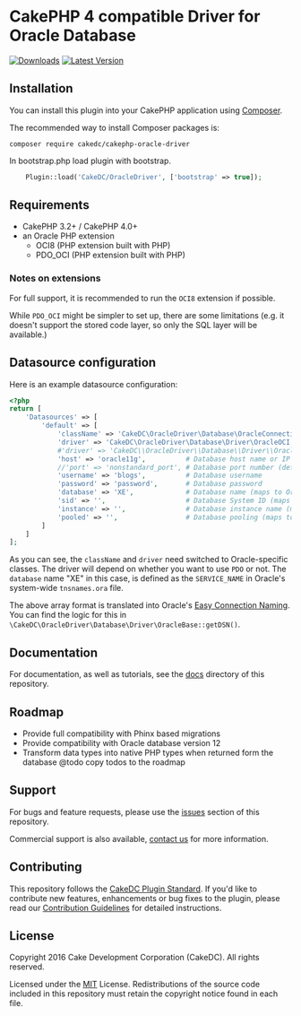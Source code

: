 # CakePHP 4 compatible Driver for Oracle Database

[![Downloads](https://poser.pugx.org/cakedc/cakephp-oracle-driver/d/total.png)](https://packagist.org/packages/cakedc/cakephp-oracle-driver)
[![Latest Version](https://poser.pugx.org/cakedc/cakephp-oracle-driver/v/stable.png)](https://packagist.org/packages/cakedc/cakephp-oracle-driver)

## Installation

You can install this plugin into your CakePHP application using
[Composer](http://getcomposer.org).

The recommended way to install Composer packages is:

```
composer require cakedc/cakephp-oracle-driver
```

In bootstrap.php load plugin with bootstrap.

```php
	Plugin::load('CakeDC/OracleDriver', ['bootstrap' => true]);
```


## Requirements

- CakePHP 3.2+ / CakePHP 4.0+
- an Oracle PHP extension
  - OCI8 (PHP extension built with PHP)
  - PDO_OCI (PHP extension built with PHP)

### Notes on extensions

For full support, it is recommended to run the `OCI8` extension if possible.

While `PDO_OCI` might be simpler to set up, there are some limitations (e.g.
it doesn't support the stored code layer, so only the SQL layer will be
available.)

## Datasource configuration

Here is an example datasource configuration:

```php
<?php
return [
    'Datasources' => [
        'default' => [
            'className' => 'CakeDC\OracleDriver\Database\OracleConnection',
            'driver' => 'CakeDC\OracleDriver\Database\Driver\OracleOCI', # For OCI8
            #'driver' => 'CakeDC\\OracleDriver\\Database\\Driver\\OraclePDO', # For PDO_OCI
            'host' => 'oracle11g',          # Database host name or IP address
            //'port' => 'nonstandard_port', # Database port number (default: 1521)
            'username' => 'blogs',          # Database username
            'password' => 'password',       # Database password
            'database' => 'XE',             # Database name (maps to Oracle's `SERVICE_NAME`)
            'sid' => '',                    # Database System ID (maps to Oracle's `SID`)
            'instance' => '',               # Database instance name (maps to Oracle's `INSTANCE_NAME`)
            'pooled' => '',                 # Database pooling (maps to Oracle's `SERVER=POOLED`)
        ]
    ]
];
```

As you can see, the `className` and `driver` need switched to Oracle-specific
classes. The driver will depend on whether you want to use `PDO` or not. The
`database` name "XE" in this case, is defined as the `SERVICE_NAME` in Oracle's
system-wide `tnsnames.ora` file.

The above array format is translated into Oracle's
[Easy Connection Naming][oracle-ecn]. You can find the logic for this in
`\CakeDC\OracleDriver\Database\Driver\OracleBase::getDSN()`.

[oracle-ecn]: https://docs.oracle.com/cd/B19306_01/network.102/b14212/naming.htm#sthref783

Documentation
-------------

For documentation, as well as tutorials, see the [docs](docs/Home.md) directory of this repository.

Roadmap
-------------
- Provide full compatibility with Phinx based migrations
- Provide compatibility with Oracle database version 12
- Transform data types into native PHP types when returned form the database
@todo copy todos to the roadmap

Support
-------

For bugs and feature requests, please use the [issues](https://github.com/cakedc/cakephp-oracle-driver/issues) section of this repository.

Commercial support is also available, [contact us](http://cakedc.com/contact) for more information.

Contributing
------------

This repository follows the [CakeDC Plugin Standard](http://cakedc.com/plugin-standard). If you'd like to contribute new features, enhancements or bug fixes to the plugin, please read our [Contribution Guidelines](http://cakedc.com/contribution-guidelines) for detailed instructions.

License
-------

Copyright 2016 Cake Development Corporation (CakeDC). All rights reserved.

Licensed under the [MIT](http://www.opensource.org/licenses/mit-license.php) License. Redistributions of the source code included in this repository must retain the copyright notice found in each file.

